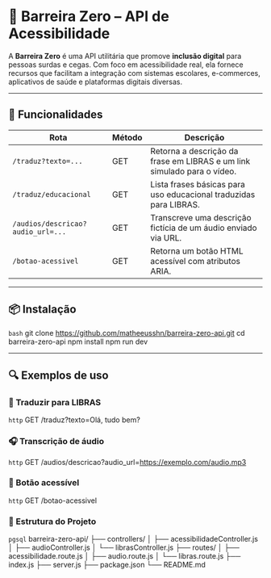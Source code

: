 # 🧱 Barreira Zero – API de Acessibilidade

A **Barreira Zero** é uma API utilitária que promove **inclusão digital** para pessoas surdas e cegas. Com foco em acessibilidade real, ela fornece recursos que facilitam a integração com sistemas escolares, e-commerces, aplicativos de saúde e plataformas digitais diversas.

---

## 🚀 Funcionalidades

| Rota                          | Método | Descrição                                                                 |
|-------------------------------|--------|--------------------------------------------------------------------------|
| `/traduz?texto=...`           | GET    | Retorna a descrição da frase em LIBRAS e um link simulado para o vídeo. |
| `/traduz/educacional`         | GET    | Lista frases básicas para uso educacional traduzidas para LIBRAS.       |
| `/audios/descricao?audio_url=...` | GET    | Transcreve uma descrição fictícia de um áudio enviado via URL.         |
| `/botao-acessivel`            | GET    | Retorna um botão HTML acessível com atributos ARIA.                     |

---

## 📦 Instalação

```bash```
git clone https://github.com/matheeusshn/barreira-zero-api.git
cd barreira-zero-api
npm install
npm run dev


---

## 🔍 Exemplos de uso

### 📘 Traduzir para LIBRAS

```http```
GET /traduz?texto=Olá, tudo bem?

### 🎧 Transcrição de áudio

```http```
GET /audios/descricao?audio_url=https://exemplo.com/audio.mp3

### 🧩 Botão acessível

```http```
GET /botao-acessivel

### 📁 Estrutura do Projeto

```pgsql```
barreira-zero-api/
├── controllers/
│   ├── acessibilidadeController.js
│   ├── audioController.js
│   └── librasController.js
├── routes/
│   ├── acessibilidade.route.js
│   ├── audio.route.js
│   └── libras.route.js
├── index.js
├── server.js
├── package.json
└── README.md
